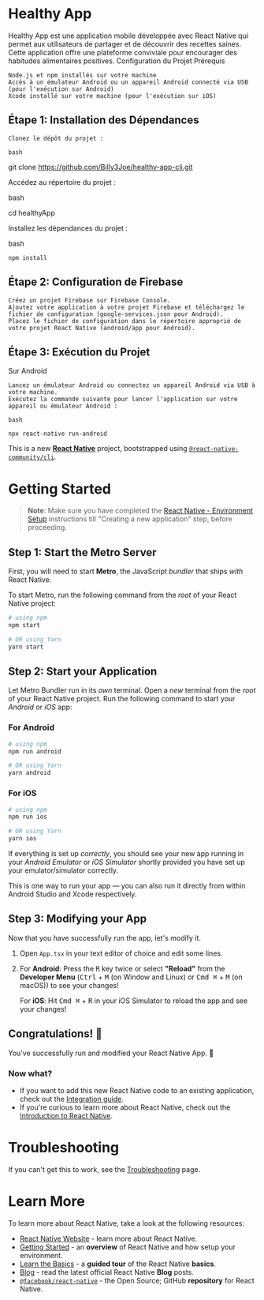 # Healthy App

Healthy App est une application mobile développée avec React Native qui permet aux utilisateurs de partager et de découvrir des recettes saines. Cette application offre une plateforme conviviale pour encourager des habitudes alimentaires positives.
Configuration du Projet
Prérequis

    Node.js et npm installés sur votre machine
    Accès à un émulateur Android ou un appareil Android connecté via USB (pour l'exécution sur Android)
    Xcode installé sur votre machine (pour l'exécution sur iOS)

## Étape 1: Installation des Dépendances

    Clonez le dépôt du projet :

    bash

git clone https://github.com/Billy3Joe/healthy-app-cli.git

Accédez au répertoire du projet :

bash

cd healthyApp

Installez les dépendances du projet :

bash

    npm install

## Étape 2: Configuration de Firebase

    Créez un projet Firebase sur Firebase Console.
    Ajoutez votre application à votre projet Firebase et téléchargez le fichier de configuration (google-services.json pour Android).
    Placez le fichier de configuration dans le répertoire approprié de votre projet React Native (android/app pour Android).

## Étape 3: Exécution du Projet
Sur Android

    Lancez un émulateur Android ou connectez un appareil Android via USB à votre machine.
    Exécutez la commande suivante pour lancer l'application sur votre appareil ou émulateur Android :

    bash

    npx react-native run-android







This is a new [**React Native**](https://reactnative.dev) project, bootstrapped using [`@react-native-community/cli`](https://github.com/react-native-community/cli).

# Getting Started

>**Note**: Make sure you have completed the [React Native - Environment Setup](https://reactnative.dev/docs/environment-setup) instructions till "Creating a new application" step, before proceeding.

## Step 1: Start the Metro Server

First, you will need to start **Metro**, the JavaScript _bundler_ that ships _with_ React Native.

To start Metro, run the following command from the _root_ of your React Native project:

```bash
# using npm
npm start

# OR using Yarn
yarn start
```

## Step 2: Start your Application

Let Metro Bundler run in its _own_ terminal. Open a _new_ terminal from the _root_ of your React Native project. Run the following command to start your _Android_ or _iOS_ app:

### For Android

```bash
# using npm
npm run android

# OR using Yarn
yarn android
```

### For iOS

```bash
# using npm
npm run ios

# OR using Yarn
yarn ios
```

If everything is set up _correctly_, you should see your new app running in your _Android Emulator_ or _iOS Simulator_ shortly provided you have set up your emulator/simulator correctly.

This is one way to run your app — you can also run it directly from within Android Studio and Xcode respectively.

## Step 3: Modifying your App

Now that you have successfully run the app, let's modify it.

1. Open `App.tsx` in your text editor of choice and edit some lines.
2. For **Android**: Press the <kbd>R</kbd> key twice or select **"Reload"** from the **Developer Menu** (<kbd>Ctrl</kbd> + <kbd>M</kbd> (on Window and Linux) or <kbd>Cmd ⌘</kbd> + <kbd>M</kbd> (on macOS)) to see your changes!

   For **iOS**: Hit <kbd>Cmd ⌘</kbd> + <kbd>R</kbd> in your iOS Simulator to reload the app and see your changes!

## Congratulations! :tada:

You've successfully run and modified your React Native App. :partying_face:

### Now what?

- If you want to add this new React Native code to an existing application, check out the [Integration guide](https://reactnative.dev/docs/integration-with-existing-apps).
- If you're curious to learn more about React Native, check out the [Introduction to React Native](https://reactnative.dev/docs/getting-started).

# Troubleshooting

If you can't get this to work, see the [Troubleshooting](https://reactnative.dev/docs/troubleshooting) page.

# Learn More

To learn more about React Native, take a look at the following resources:

- [React Native Website](https://reactnative.dev) - learn more about React Native.
- [Getting Started](https://reactnative.dev/docs/environment-setup) - an **overview** of React Native and how setup your environment.
- [Learn the Basics](https://reactnative.dev/docs/getting-started) - a **guided tour** of the React Native **basics**.
- [Blog](https://reactnative.dev/blog) - read the latest official React Native **Blog** posts.
- [`@facebook/react-native`](https://github.com/facebook/react-native) - the Open Source; GitHub **repository** for React Native.

